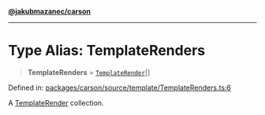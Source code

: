 [**@jakubmazanec/carson**](../README.md)

---

# Type Alias: TemplateRenders

> **TemplateRenders** = [`TemplateRender`](TemplateRender.md)[]

Defined in:
[packages/carson/source/template/TemplateRenders.ts:6](https://github.com/jakubmazanec/tools/blob/c36a857a499e2c0c4f38fc4405cb987b357adf10/packages/carson/source/template/TemplateRenders.ts#L6)

A [TemplateRender](TemplateRender.md) collection.
